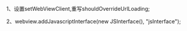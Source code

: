 1、设置setWebViewClient,重写shouldOverrideUrlLoading;

2、webview.addJavascriptInterface(new JSInterface(), "jsInterface");
